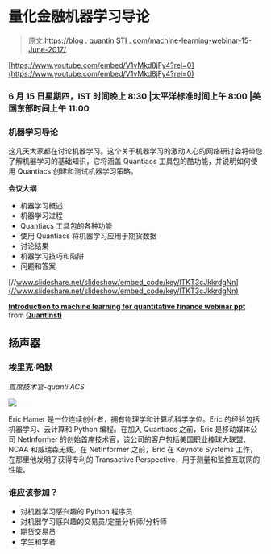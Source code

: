 # 量化金融机器学习导论

> 原文:[https://blog . quantin STI . com/machine-learning-webinar-15-June-2017/](https://blog.quantinsti.com/machine-learning-webinar-15-june-2017/)

[https://www.youtube.com/embed/V1vMkd8jFy4?rel=0](https://www.youtube.com/embed/V1vMkd8jFy4?rel=0)

### 6 月 15 日星期四，IST 时间晚上 8:30 |太平洋标准时间上午 8:00 |美国东部时间上午 11:00

### 机器学习导论

这几天大家都在讨论机器学习。这个关于机器学习的激动人心的网络研讨会将带您了解机器学习的基础知识，它将涵盖 Quantiacs 工具包的酷功能，并说明如何使用 Quantiacs 创建和测试机器学习策略。

**会议大纲**

*   机器学习概述
*   机器学习过程
*   Quantiacs 工具包的各种功能
*   使用 Quantiacs 将机器学习应用于期货数据
*   讨论结果
*   机器学习技巧和陷阱
*   问题和答案

[//www.slideshare.net/slideshow/embed_code/key/lTKT3cJkkrdgNn](//www.slideshare.net/slideshow/embed_code/key/lTKT3cJkkrdgNn)

**[Introduction to machine learning for quantitative finance webinar ppt](//www.slideshare.net/QuantInsti/introduction-to-machine-learning-for-quantitative-finance-webinar-ppt "Introduction to machine learning for quantitative finance webinar ppt")** from **[QuantInsti](https://www.slideshare.net/QuantInsti)**

## 扬声器

### 埃里克·哈默

*首席技术官-quanti ACS*

![](../Images/fbeea45d909627fb045cea3cd2e9cee8.png)

Eric Hamer 是一位连续创业者，拥有物理学和计算机科学学位。Eric 的经验包括机器学习、云计算和 Python 编程。在加入 Quantiacs 之前，Eric 是移动媒体公司 NetInformer 的创始首席技术官，该公司的客户包括美国职业棒球大联盟、NCAA 和威瑞森无线。在 NetInformer 之前，Eric 在 Keynote Systems 工作，在那里他发明了获得专利的 Transactive Perspective，用于测量和监控互联网的性能。

### 谁应该参加？

*   对机器学习感兴趣的 Python 程序员
*   对机器学习感兴趣的交易员/定量分析师/分析师
*   期货交易员
*   学生和学者